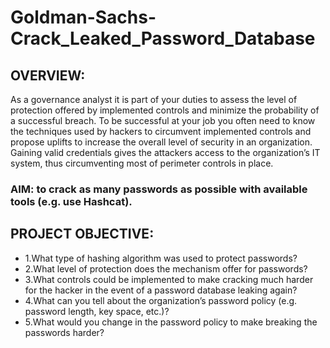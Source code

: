 # **Goldman-Sachs-Crack_Leaked_Password_Database**

## OVERVIEW:
As a governance analyst it is part of your duties to assess the level of protection offered by implemented controls and minimize the probability of a successful breach. To be successful at your job you often need to know the techniques used by hackers to circumvent implemented controls and propose uplifts to increase the overall level of security in an organization. Gaining valid credentials gives the attackers access to the organization’s IT system, thus circumventing most of perimeter controls in place.

### AIM: to crack as many passwords as possible with available tools (e.g. use Hashcat). 
 
## **PROJECT OBJECTIVE**:
- 1.What type of hashing algorithm was used to protect passwords?
- 2.What level of protection does the mechanism offer for passwords?
- 3.What controls could be implemented to make cracking much harder for the hacker in the event of a password database leaking again?
- 4.What can you tell about the organization’s password policy (e.g. password length, key space, etc.)?
- 5.What would you change in the password policy to make breaking the passwords harder? 

